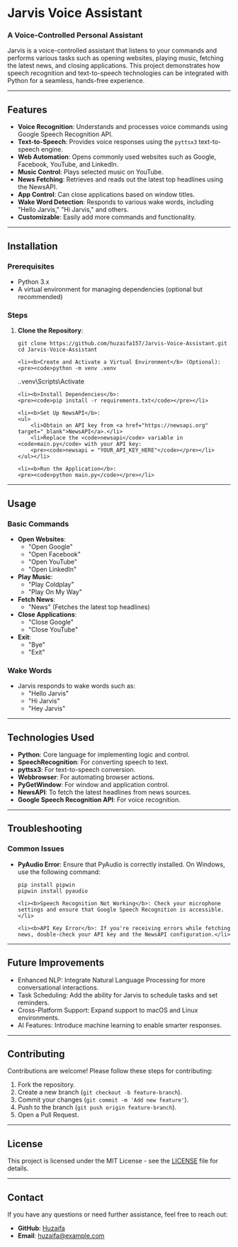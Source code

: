 <h1>Jarvis Voice Assistant</h1>

<h3>A Voice-Controlled Personal Assistant</h3>

<p>Jarvis is a voice-controlled assistant that listens to your commands and performs various tasks such as opening websites, playing music, fetching the latest news, and closing applications. This project demonstrates how speech recognition and text-to-speech technologies can be integrated with Python for a seamless, hands-free experience.</p>

<hr>

<h2>Features</h2>

<ul>
    <li><b>Voice Recognition</b>: Understands and processes voice commands using Google Speech Recognition API.</li>
    <li><b>Text-to-Speech</b>: Provides voice responses using the <code>pyttsx3</code> text-to-speech engine.</li>
    <li><b>Web Automation</b>: Opens commonly used websites such as Google, Facebook, YouTube, and LinkedIn.</li>
    <li><b>Music Control</b>: Plays selected music on YouTube.</li>
    <li><b>News Fetching</b>: Retrieves and reads out the latest top headlines using the NewsAPI.</li>
    <li><b>App Control</b>: Can close applications based on window titles.</li>
    <li><b>Wake Word Detection</b>: Responds to various wake words, including "Hello Jarvis," "Hi Jarvis," and others.</li>
    <li><b>Customizable</b>: Easily add more commands and functionality.</li>
</ul>

<hr>

<h2>Installation</h2>

<h3>Prerequisites</h3>
<ul>
    <li>Python 3.x</li>
    <li>A virtual environment for managing dependencies (optional but recommended)</li>
</ul>

<h3>Steps</h3>

<ol>
    <li><b>Clone the Repository</b>:
    <pre><code>git clone https://github.com/huzaifa157/Jarvis-Voice-Assistant.git
cd Jarvis-Voice-Assistant</code></pre></li>

    <li><b>Create and Activate a Virtual Environment</b> (Optional):
    <pre><code>python -m venv .venv
.\.venv\Scripts\Activate</code></pre></li>

    <li><b>Install Dependencies</b>:
    <pre><code>pip install -r requirements.txt</code></pre></li>

    <li><b>Set Up NewsAPI</b>:
    <ul>
        <li>Obtain an API key from <a href="https://newsapi.org" target="_blank">NewsAPI</a>.</li>
        <li>Replace the <code>newsapi</code> variable in <code>main.py</code> with your API key:
        <pre><code>newsapi = "YOUR_API_KEY_HERE"</code></pre></li>
    </ul></li>

    <li><b>Run the Application</b>:
    <pre><code>python main.py</code></pre></li>
</ol>

<hr>

<h2>Usage</h2>

<h3>Basic Commands</h3>
<ul>
    <li><b>Open Websites</b>:
        <ul>
            <li>"Open Google"</li>
            <li>"Open Facebook"</li>
            <li>"Open YouTube"</li>
            <li>"Open LinkedIn"</li>
        </ul>
    </li>
    <li><b>Play Music</b>:
        <ul>
            <li>"Play Coldplay"</li>
            <li>"Play On My Way"</li>
        </ul>
    </li>
    <li><b>Fetch News</b>:
        <ul>
            <li>"News" (Fetches the latest top headlines)</li>
        </ul>
    </li>
    <li><b>Close Applications</b>:
        <ul>
            <li>"Close Google"</li>
            <li>"Close YouTube"</li>
        </ul>
    </li>
    <li><b>Exit</b>:
        <ul>
            <li>"Bye"</li>
            <li>"Exit"</li>
        </ul>
    </li>
</ul>

<h3>Wake Words</h3>
<ul>
    <li>Jarvis responds to wake words such as:
        <ul>
            <li>"Hello Jarvis"</li>
            <li>"Hi Jarvis"</li>
            <li>"Hey Jarvis"</li>
        </ul>
    </li>
</ul>

<hr>

<h2>Technologies Used</h2>
<ul>
    <li><b>Python</b>: Core language for implementing logic and control.</li>
    <li><b>SpeechRecognition</b>: For converting speech to text.</li>
    <li><b>pyttsx3</b>: For text-to-speech conversion.</li>
    <li><b>Webbrowser</b>: For automating browser actions.</li>
    <li><b>PyGetWindow</b>: For window and application control.</li>
    <li><b>NewsAPI</b>: To fetch the latest headlines from news sources.</li>
    <li><b>Google Speech Recognition API</b>: For voice recognition.</li>
</ul>

<hr>

<h2>Troubleshooting</h2>

<h3>Common Issues</h3>
<ul>
    <li><b>PyAudio Error</b>: Ensure that PyAudio is correctly installed. On Windows, use the following command:
    <pre><code>pip install pipwin
pipwin install pyaudio</code></pre></li>

    <li><b>Speech Recognition Not Working</b>: Check your microphone settings and ensure that Google Speech Recognition is accessible.</li>

    <li><b>API Key Error</b>: If you're receiving errors while fetching news, double-check your API key and the NewsAPI configuration.</li>
</ul>

<hr>

<h2>Future Improvements</h2>

<ul>
    <li>Enhanced NLP: Integrate Natural Language Processing for more conversational interactions.</li>
    <li>Task Scheduling: Add the ability for Jarvis to schedule tasks and set reminders.</li>
    <li>Cross-Platform Support: Expand support to macOS and Linux environments.</li>
    <li>AI Features: Introduce machine learning to enable smarter responses.</li>
</ul>

<hr>

<h2>Contributing</h2>

<p>Contributions are welcome! Please follow these steps for contributing:</p>

<ol>
    <li>Fork the repository.</li>
    <li>Create a new branch (<code>git checkout -b feature-branch</code>).</li>
    <li>Commit your changes (<code>git commit -m 'Add new feature'</code>).</li>
    <li>Push to the branch (<code>git push origin feature-branch</code>).</li>
    <li>Open a Pull Request.</li>
</ol>

<hr>

<h2>License</h2>

<p>This project is licensed under the MIT License - see the <a href="LICENSE">LICENSE</a> file for details.</p>

<hr>

<h2>Contact</h2>

<p>If you have any questions or need further assistance, feel free to reach out:</p>

<ul>
    <li><b>GitHub</b>: <a href="https://github.com/huzaifa157" target="_blank">Huzaifa</a></li>
    <li><b>Email</b>: <a href="mailto:huzaifa@example.com">huzaifa@example.com</a></li>
</ul>
